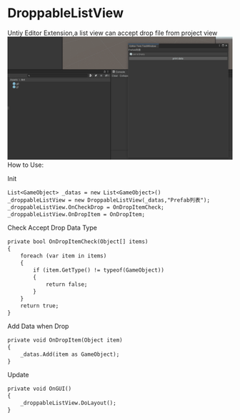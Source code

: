 # DroppableListView
Untiy Editor Extension,a list view can accept drop file from project view
![image](Doc/droppable_list_view.gif)
How to Use:

Init
```
List<GameObject> _datas = new List<GameObject>()
_droppableListView = new DroppableListView(_datas,"Prefab列表");
_droppableListView.OnCheckDrop = OnDropItemCheck;
_droppableListView.OnDropItem = OnDropItem;
```

Check Accept Drop Data Type

```
private bool OnDropItemCheck(Object[] items)
{
    foreach (var item in items)
    {
        if (item.GetType() != typeof(GameObject))
        {
            return false;
        }
    }
    return true;
}
```

Add Data when Drop
```
private void OnDropItem(Object item)
{
    _datas.Add(item as GameObject);
}
```

Update
```
private void OnGUI()
{
    _droppableListView.DoLayout();
}
```